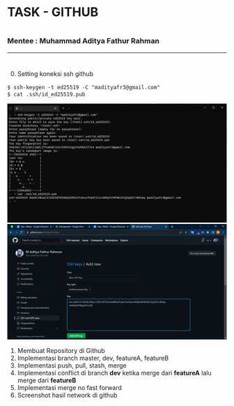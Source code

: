 # TASK - GITHUB
#
### Mentee : Muhammad Aditya Fathur Rahman
---
#
0. Setting koneksi ssh github
```shell
$ ssh-keygen -t ed25519 -C "madityafr3@gmail.com"
$ cat .ssh/id_ed25519.pub
```
![Alt text](gitsshkey.png?raw=true "Generate sshkey")
![Alt text](gitsshkeysubmit.png?raw=true "submit sshkey")
1. Membuat Repository di Github
2. Implementasi branch master, dev, featureA, featureB
3. Implementasi push, pull, stash, merge
4. Implementasi conflict di branch **dev** ketika merge dari **featureA** lalu merge dari **featureB**
5. Implementasi merge no fast forward
6. Screenshot hasil network di github